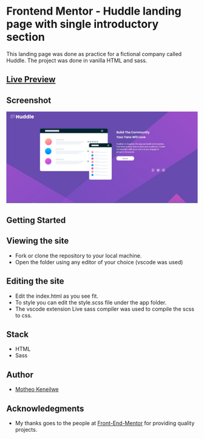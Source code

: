 # Frontend Mentor - Huddle landing page with single introductory section

This landing page was done as practice for a fictional company called Huddle. The project was done in vanilla HTML and sass.

## [Live Preview](https://sharp-kare-d39d6e.netlify.app/)

## Screenshot

![Screenshot](./assets/huddle.jpg)

## Getting Started

## Viewing the site

- Fork or clone the repository to your local machine.
- Open the folder using any editor of your choice (vscode was used)

## Editing the site

- Edit the index.html as you see fit.
- To style you can edit the style.scss file under the app folder.
- The vscode extension Live sass compiler was used to compile the scss to css.

## Stack

- HTML
- Sass

## Author

- [Motheo Keneilwe](https://github.com/mtkrated)

## Acknowledegments

- My thanks goes to the people at [Front-End-Mentor](https://www.frontendmentor.io/solutions) for providing quality projects.
